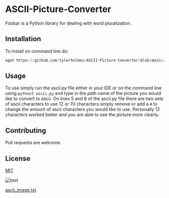 # ASCII-Picture-Converter

Foobar is a Python library for dealing with word pluralization.

## Installation

To install on command line do:
```python
wget https://github.com/tylerholmes/ASCII-Picture-Converter/blob/main/ascii.py
```


## Usage

To use simply run the ascii.py file either in your IDE or on the command line using ```python3 ascii.py``` and type in the path name of
the picture you would like to convert to ascii. On lines 5 and 8 of the ascii.py file there 
are two sets of ascii characters to use 12 or 70 characters simply remove or add a `#` to 
change the amount of ascii characters you would like to use. Personally 12 characters worked
better and you are able to see the picture more clearly.

## Contributing
Pull requests are welcome.

## License
[MIT](https://choosealicense.com/licenses/mit/)


![test](https://user-images.githubusercontent.com/71055046/133010419-3940c3a6-ed71-4e4a-babe-18e46816c07a.jpeg)

[ascii_image.txt](https://github.com/tylerholmes/ASCII-Picture-Converter/files/7150727/ascii_image.txt)
